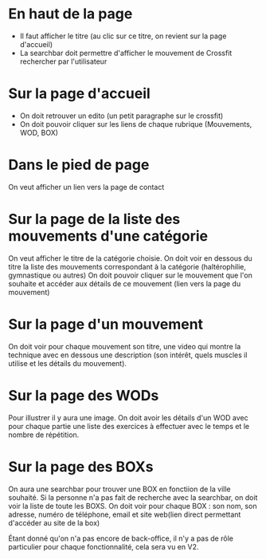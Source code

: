 # En haut de la page 

- Il faut afficher le titre (au clic sur ce titre, on revient sur la page d'accueil)
- La searchbar doit permettre d'afficher le mouvement de Crossfit rechercher par l'utilisateur 


# Sur la page d'accueil 

- On doit retrouver un edito (un petit paragraphe sur le crossfit)
- On doit pouvoir cliquer sur les liens de chaque rubrique (Mouvements, WOD, BOX)

# Dans le pied de page 

On veut afficher un lien vers la page de contact

# Sur la page de la liste des mouvements d'une catégorie

On veut afficher le titre de la catégorie choisie.
On doit voir en dessous du titre la liste des mouvements correspondant à la catégorie  (haltérophilie, gymnastique ou autres)
On doit pouvoir cliquer sur le mouvement que l'on souhaite et accéder aux détails de ce mouvement (lien vers la page du mouvement)

# Sur la page d'un mouvement

On doit voir pour chaque mouvement son titre, une video qui montre la technique avec en dessous une description (son intérêt, quels muscles il utilise et les détails du mouvement).

# Sur la page des WODs

Pour illustrer il y aura une image.
On doit avoir les détails d'un WOD avec pour chaque partie une liste des exercices à effectuer avec le temps et le nombre de répétition.

# Sur la page des BOXs

On aura une searchbar pour trouver une BOX en fonctiion de la ville souhaité.
Si la personne n'a pas fait de recherche avec la searchbar, on doit voir la liste de toute les BOXS.
On doit voir pour chaque BOX : son nom, son adresse, numéro de téléphone, email et site web(lien direct permettant d'accéder au site de la box)


Étant donné qu'on n'a pas encore de back-office, il n'y a pas de rôle particulier pour chaque fonctionnalité, cela sera vu en V2.